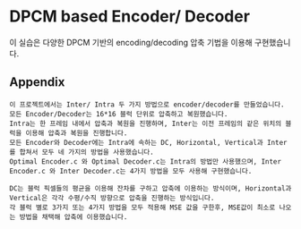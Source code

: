 # DPCM based Encoder/ Decoder

이 실습은 다양한 DPCM 기반의 encoding/decoding 압축 기법을 이용해 구현했습니다. 




## Appendix
    이 프로젝트에서는 Inter/ Intra 두 가지 방법으로 encoder/decoder를 만들었습니다. 
    모든 Encoder/Decoder는 16*16 블럭 단위로 압축하고 복원했습니다. 
    Intra는 한 프레임 내에서 압축과 복원을 진행하며, Inter는 이전 프레임의 같은 위치의 블럭을 이용해 압축과 복원을 진행합니다.
    모든 Encoder와 Decoder에는 Intra에 속하는 DC, Horizontal, Vertical과 Inter를 합쳐서 모두 네 가지의 방법을 사용했습니다.
    Optimal Encoder.c 와 Optimal Decoder.c는 Intra의 방법만 사용했으며, Inter Encoder.c 와 Inter Decoder.c는 4가지 방법을 모두 사용해 구현했습니다. 

    DC는 블럭 픽셀들의 평균을 이용해 잔차를 구하고 압축에 이용하는 방식이며, Horizontal과 Vertical은 각각 수평/수직 방향으로 압축을 진행하는 방식입니다. 
    각 블럭 별로 3가지 또는 4가지 방법을 모두 적용해 MSE 값을 구한후, MSE값이 최소로 나오는 방법을 채택해 압축에 이용했습니다. 
    

